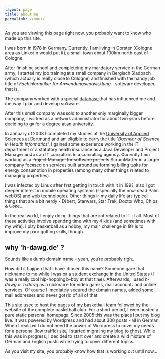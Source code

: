 ```yaml
---
layout: page
title: about me
permalink: /about/
---
```


As you are viewing this page right now, you probably want to know who made up this site.

I was born in 1978 in Germany. Currently, I am living in Dorsten (Cologne area as LinkedIn would put it), a small town about 100km north-east of Cologne.

After finishing school and completeing my mandatory service in the German army, I started my job training at a small company in Bergisch Gladbach (which actually is really close to Cologne) and finished with the handy job title of _Fachinformtiker für Anwendungsentwicklung_ - software developer, that is.

The company worked with a special [database](http://www.intersystems.com) that has influenced me and the way I plan and develop software.

After this small company was sold to another only marginally bigger company, I worked as a network administrator for about two years before deciding to go for a degree at an university.

In January of 2008 I completed my studies at the [University of Applied Sciences at Dortmund](http://www.inf.fh-dortmund.de) and am eligible to carry the title '_Bachelor of Science in Health Informatics_'. I gained some experience working in the IT department of a statutory health insurance as a Java Developer and Project Manager and as an IT consultant in a consulting agency. Currently I am working as a <s>Project Manager for software projects</s> ScrumMaster in a larger company focused on services built around performing billing tasks for energy consumption in properties (among many other things related to managing properties).

I was infected by Linux after first getting in touch with it in 1998, also I got deeper interest in mobile operating systems (especially the now-dead Palm webOS) and web technologies.
Other things in my daily life are typical things that are a bit nerdy - Dilbert, Starwars, Star Trek, Doctor Who, Chips & Coke...

In the real world, I enjoy doing things that are not related to IT at all. Most of these activities involve spending time with my 4 kids (and sometimes with my wife). I play basketball as a hobby, my main challenge in life is to improve my poor golfing skills, though.

## why 'h-dawg.de' ?

Sounds like a dumb domain name - yeah, you're probably right.

How did it happen that I have chosen this name? Someone gave that nickname to me while I was on a student exchange in  the United States (I was a really cool hip-hopping b-boy at that time). Afterwards, I used _h-dawg_ or _h.dawg_ as a nickname for video games, mail accounts and online services. Of course I imediately secured the domain names, added some mail addresses and never got rid of all of that...

This site used to host the pages of my basketball team followed by the website of the complete basketball club. For a short period, I even hosted a pure static personal homepage. Since 2005 this was the place I put my blog live. It was powered by Wordpress and had about 300 posts - all in German. When I realized I do not need the power of Wordpress to cover my needs for a personal (low traffic) site, I started migrating my blog to [ghost](http://ghost.org). While this was in progress, I decided to start over and create a wild mixture of German and English  posts while trying to cover different topics.

As you visit my site, you probably know how that is working out until now...
